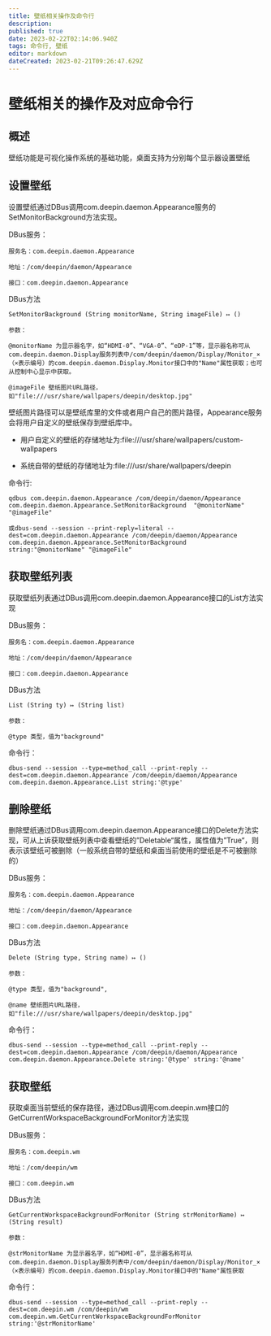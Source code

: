 ```yaml
---
title: 壁纸相关操作及命令行
description: 
published: true
date: 2023-02-22T02:14:06.940Z
tags: 命令行, 壁纸
editor: markdown
dateCreated: 2023-02-21T09:26:47.629Z
---
```


# 壁纸相关的操作及对应命令行

## 概述

壁纸功能是可视化操作系统的基础功能，桌面支持为分别每个显示器设置壁纸

## 设置壁纸

设置壁纸通过DBus调用com.deepin.daemon.Appearance服务的SetMonitorBackground方法实现。

DBus服务：
```
服务名：com.deepin.daemon.Appearance

地址：/com/deepin/daemon/Appearance

接口：com.deepin.daemon.Appearance
```
DBus方法
```
SetMonitorBackground (String monitorName, String imageFile) ↦ ()

参数：

@monitorName 为显示器名字，如“HDMI-0”、“VGA-0”、“eDP-1”等，显示器名称可从com.deepin.daemon.Display服务列表中/com/deepin/daemon/Display/Monitor_×（×表示编号）的com.deepin.daemon.Display.Monitor接口中的"Name"属性获取；也可从控制中心显示中获取。

@imageFile 壁纸图片URL路径，如"file:///usr/share/wallpapers/deepin/desktop.jpg"
```

壁纸图片路径可以是壁纸库里的文件或者用户自己的图片路径，Appearance服务会将用户自定义的壁纸保存到壁纸库中。

- 用户自定义的壁纸的存储地址为:file:///usr/share/wallpapers/custom-wallpapers

- 系统自带的壁纸的存储地址为:file:///usr/share/wallpapers/deepin

命令行:

```
qdbus com.deepin.daemon.Appearance /com/deepin/daemon/Appearance com.deepin.daemon.Appearance.SetMonitorBackground  "@monitorName" "@imageFile"

或dbus-send --session --print-reply=literal --dest=com.deepin.daemon.Appearance /com/deepin/daemon/Appearance   com.deepin.daemon.Appearance.SetMonitorBackground string:"@monitorName" "@imageFile"
```

## 获取壁纸列表

获取壁纸列表通过DBus调用com.deepin.daemon.Appearance接口的List方法实现

DBus服务：
```
服务名：com.deepin.daemon.Appearance

地址：/com/deepin/daemon/Appearance

接口：com.deepin.daemon.Appearance
```
DBus方法
```
List (String ty) ↦ (String list)

参数：

@type 类型，值为"background"
```
命令行：
```linux
dbus-send --session --type=method_call --print-reply --dest=com.deepin.daemon.Appearance /com/deepin/daemon/Appearance  com.deepin.daemon.Appearance.List string:'@type'
```

## 删除壁纸

删除壁纸通过DBus调用com.deepin.daemon.Appearance接口的Delete方法实现，可从上诉获取壁纸列表中查看壁纸的”Deletable“属性，属性值为”True“，则表示该壁纸可被删除（一般系统自带的壁纸和桌面当前使用的壁纸是不可被删除的）

DBus服务：

```
服务名：com.deepin.daemon.Appearance

地址：/com/deepin/daemon/Appearance

接口：com.deepin.daemon.Appearance
```

DBus方法

```
Delete (String type, String name) ↦ ()

参数：

@type 类型，值为"background",

@name 壁纸图片URL路径，如"file:///usr/share/wallpapers/deepin/desktop.jpg"
```

命令行：

```
dbus-send --session --type=method_call --print-reply --dest=com.deepin.daemon.Appearance /com/deepin/daemon/Appearance  com.deepin.daemon.Appearance.Delete string:'@type' string:'@name'
```



## 获取壁纸

获取桌面当前壁纸的保存路径，通过DBus调用com.deepin.wm接口的GetCurrentWorkspaceBackgroundForMonitor方法实现

DBus服务：

```
服务名：com.deepin.wm

地址：/com/deepin/wm

接口：com.deepin.wm
```

DBus方法

```
GetCurrentWorkspaceBackgroundForMonitor (String strMonitorName) ↦ (String result)

参数：

@strMonitorName 为显示器名字，如“HDMI-0”，显示器名称可从com.deepin.daemon.Display服务列表中/com/deepin/daemon/Display/Monitor_×（×表示编号）的com.deepin.daemon.Display.Monitor接口中的"Name"属性获取
```
命令行：
```
dbus-send --session --type=method_call --print-reply --dest=com.deepin.wm /com/deepin/wm  com.deepin.wm.GetCurrentWorkspaceBackgroundForMonitor string:'@strMonitorName' 
```



